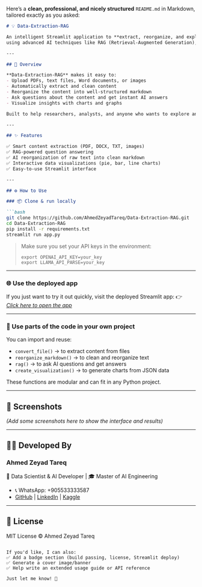 Here’s a **clean, professional, and nicely structured** `README.md` in Markdown, tailored exactly as you asked:

````markdown
# 💡 Data-Extraction-RAG

An intelligent Streamlit application to **extract, reorganize, and explore content** from various document formats  
using advanced AI techniques like RAG (Retrieval-Augmented Generation), visualization, and markdown structuring.

---

## 🚀 Overview

**Data-Extraction-RAG** makes it easy to:
- Upload PDFs, text files, Word documents, or images
- Automatically extract and clean content
- Reorganize the content into well-structured markdown
- Ask questions about the content and get instant AI answers
- Visualize insights with charts and graphs

Built to help researchers, analysts, and anyone who wants to explore and understand documents faster.

---

## ✨ Features

✅ Smart content extraction (PDF, DOCX, TXT, images)  
✅ RAG-powered question answering  
✅ AI reorganization of raw text into clean markdown  
✅ Interactive data visualizations (pie, bar, line charts)  
✅ Easy-to-use Streamlit interface

---

## ⚙️ How to Use

### 📦 Clone & run locally

```bash
git clone https://github.com/AhmedZeyadTareq/Data-Extraction-RAG.git
cd Data-Extraction-RAG
pip install -r requirements.txt
streamlit run app.py
````

> Make sure you set your API keys in the environment:
>
> ```
> export OPENAI_API_KEY=your_key
> export LLAMA_API_PARSE=your_key
> ```

---

### 🌐 Use the deployed app

If you just want to try it out quickly, visit the deployed Streamlit app:
👉 *[Click here to open the app](https://YOUR-STREAMLIT-APP-LINK)*

---

### 🧰 Use parts of the code in your own project

You can import and reuse:

* `convert_file()` → to extract content from files
* `reorganize_markdown()` → to clean and reorganize text
* `rag()` → to ask AI questions and get answers
* `create_visualization()` → to generate charts from JSON data

These functions are modular and can fit in any Python project.

---

## 📸 Screenshots

*(Add some screenshots here to show the interface and results)*

---

## 👨‍💻 Developed By

### Ahmed Zeyad Tareq

📌 Data Scientist & AI Developer | 🎓 Master of AI Engineering

* 📞 WhatsApp: +905533333587
* [GitHub](https://github.com/AhmedZeyadTareq) | [LinkedIn](https://www.linkedin.com/in/ahmed-zeyad-tareq) | [Kaggle](https://www.kaggle.com/ahmedzeyadtareq)

---

## 📄 License

MIT License © Ahmed Zeyad Tareq

```

If you'd like, I can also:
✅ Add a badge section (build passing, license, Streamlit deploy)  
✅ Generate a cover image/banner  
✅ Help write an extended usage guide or API reference  

Just let me know! 🚀
```
